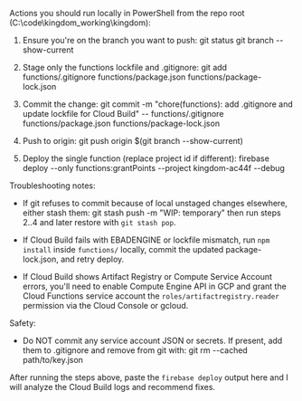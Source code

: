 Actions you should run locally in PowerShell from the repo root (C:\code\kingdom_working\kingdom):

1) Ensure you're on the branch you want to push:
   git status
   git branch --show-current

2) Stage only the functions lockfile and .gitignore:
   git add functions/.gitignore functions/package.json functions/package-lock.json

3) Commit the change:
   git commit -m "chore(functions): add .gitignore and update lockfile for Cloud Build" -- functions/.gitignore functions/package.json functions/package-lock.json

4) Push to origin:
   git push origin $(git branch --show-current)

5) Deploy the single function (replace project id if different):
   firebase deploy --only functions:grantPoints --project kingdom-ac44f --debug

Troubleshooting notes:
- If git refuses to commit because of local unstaged changes elsewhere, either stash them:
   git stash push -m "WIP: temporary" 
  then run steps 2..4 and later restore with `git stash pop`.

- If Cloud Build fails with EBADENGINE or lockfile mismatch, run `npm install` inside `functions/` locally, commit the updated package-lock.json, and retry deploy.
- If Cloud Build shows Artifact Registry or Compute Service Account errors, you'll need to enable Compute Engine API in GCP and grant the Cloud Functions service account the `roles/artifactregistry.reader` permission via the Cloud Console or gcloud.

Safety:
- Do NOT commit any service account JSON or secrets. If present, add them to .gitignore and remove from git with:
   git rm --cached path/to/key.json

After running the steps above, paste the `firebase deploy` output here and I will analyze the Cloud Build logs and recommend fixes.
